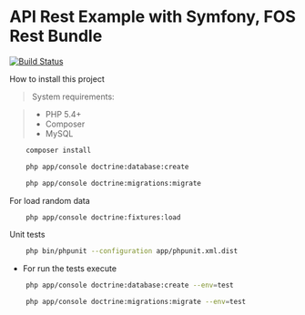 API Rest Example with Symfony, FOS Rest Bundle
==========

[![Build Status](https://travis-ci.org/Diadetreinamento/RestApp.svg?branch=master)](https://travis-ci.org/Diadetreinamento/RestApp)


How to install this project
    
> System requirements:

> * PHP 5.4+
> * Composer
> * MySQL

```bash
    composer install    
```  
```bash
    php app/console doctrine:database:create        
```  
```bash
    php app/console doctrine:migrations:migrate    
```  

For load random data

```bash
    php app/console doctrine:fixtures:load    
```  

Unit tests

```bash
    php bin/phpunit --configuration app/phpunit.xml.dist    
```  

* For run the tests execute 

```bash
    php app/console doctrine:database:create --env=test        
```  
```bash
    php app/console doctrine:migrations:migrate --env=test
```  